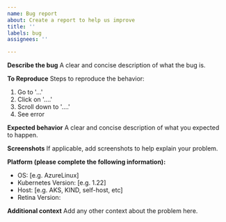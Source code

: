 ```yaml
---
name: Bug report
about: Create a report to help us improve
title: ''
labels: bug
assignees: ''

---
```


**Describe the bug**
A clear and concise description of what the bug is.

**To Reproduce**
Steps to reproduce the behavior:

1. Go to '...'
2. Click on '....'
3. Scroll down to '....'
4. See error

**Expected behavior**
A clear and concise description of what you expected to happen.

**Screenshots**
If applicable, add screenshots to help explain your problem.

**Platform (please complete the following information):**

- OS: [e.g. AzureLinux]
- Kubernetes Version: [e.g. 1.22]
- Host: [e.g. AKS, KIND, self-host, etc]
- Retina Version:

**Additional context**
Add any other context about the problem here.
